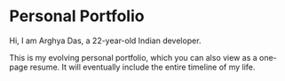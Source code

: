 # Personal Portfolio

Hi, I am Arghya Das, a 22-year-old Indian developer. 

This is my evolving personal portfolio, which you can also view as a one-page resume. It will eventually include the entire timeline of my life.

